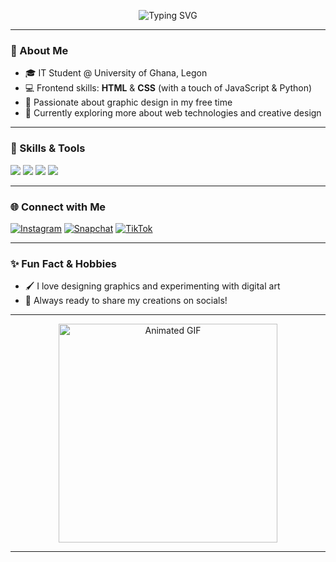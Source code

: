 <!-- Profile README for shoshaUg -->

<p align="center">
  <img src="https://readme-typing-svg.herokuapp.com?font=Fira+Code&weight=700&size=28&duration=3500&pause=1000&color=16C60C&center=true&vCenter=true&width=450&lines=Hi+there%2C+I'm+Homeda_Pa!;+Designer+%7C+Frontend+Enthusiast;" alt="Typing SVG" />
</p>

---

### 👋 About Me

- 🎓 IT Student @ University of Ghana, Legon
- 💻 Frontend skills: **HTML** & **CSS** (with a touch of JavaScript & Python)
- 🎨 Passionate about graphic design in my free time
- 🌱 Currently exploring more about web technologies and creative design

---

### 🚀 Skills & Tools

<div>
  <img src="https://img.shields.io/badge/HTML5-E34F26?logo=html5&logoColor=white&style=for-the-badge" />
  <img src="https://img.shields.io/badge/CSS3-1572B6?logo=css3&logoColor=white&style=for-the-badge" />
  <img src="https://img.shields.io/badge/JavaScript-F7DF1E?logo=javascript&logoColor=black&style=for-the-badge" />
  <img src="https://img.shields.io/badge/Graphic%20Design-8A2BE2?logo=adobephotoshop&logoColor=white&style=for-the-badge" />
</div>

---

### 🌐 Connect with Me

[![Instagram](https://img.shields.io/badge/Instagram-homedapa.043-E4405F?logo=instagram&logoColor=white&style=for-the-badge)](https://instagram.com/homedapa.043)
[![Snapchat](https://img.shields.io/badge/Snapchat-homedapa-FFFC00?logo=snapchat&logoColor=black&style=for-the-badge)](https://www.snapchat.com/add/homedapa)
[![TikTok](https://img.shields.io/badge/TikTok-homedapa-000000?logo=tiktok&logoColor=white&style=for-the-badge)](https://www.tiktok.com/@homedapa)

---

### ✨ Fun Fact & Hobbies

- 🖌️ I love designing graphics and experimenting with digital art
- 📸 Always ready to share my creations on socials!

---

<p align="center">
  <img src="https://media.giphy.com/media/13HgwGsXF0aiGY/giphy.gif" alt="Animated GIF" width="350" />
</p>

---

<!-- If you love my work, let's connect! -->
